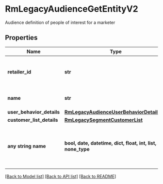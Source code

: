 # RmLegacyAudienceGetEntityV2

Audience definition of people of interest for a marketer

## Properties
Name | Type | Description | Notes
------------ | ------------- | ------------- | -------------
**retailer_id** | **str** | ID of the retailer associated with this audience | 
**name** | **str** | Name of the audience | 
**user_behavior_details** | [**RmLegacyAudienceUserBehaviorDetailsV2**](RmLegacyAudienceUserBehaviorDetailsV2.md) |  | [optional] 
**customer_list_details** | [**RmLegacySegmentCustomerList**](RmLegacySegmentCustomerList.md) |  | [optional] 
**any string name** | **bool, date, datetime, dict, float, int, list, str, none_type** | any string name can be used but the value must be the correct type | [optional]

[[Back to Model list]](../README.md#documentation-for-models) [[Back to API list]](../README.md#documentation-for-api-endpoints) [[Back to README]](../README.md)


